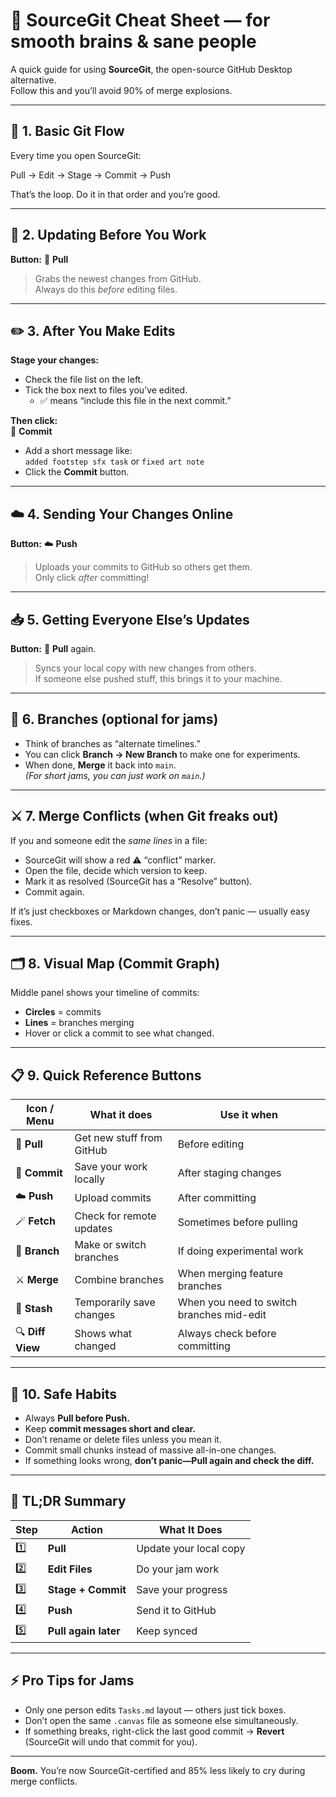 # 🧭 SourceGit Cheat Sheet — for smooth brains & sane people

A quick guide for using **SourceGit**, the open-source GitHub Desktop alternative.  
Follow this and you’ll avoid 90% of merge explosions.

---

## 🧱 1. Basic Git Flow

Every time you open SourceGit:

Pull → Edit → Stage → Commit → Push

That’s the loop. Do it in that order and you’re good.

---

## 🔄 2. Updating Before You Work
**Button:** 🔽 **Pull**  
> Grabs the newest changes from GitHub.  
> Always do this *before* editing files.

---

## ✏️ 3. After You Make Edits
**Stage your changes:**  
- Check the file list on the left.  
- Tick the box next to files you’ve edited.  
  - ✅ means “include this file in the next commit.”

**Then click:**  
🧩 **Commit**  
- Add a short message like:  
  `added footstep sfx task` or `fixed art note`
- Click the **Commit** button.

---

## ☁️ 4. Sending Your Changes Online
**Button:** ☁️ **Push**  
> Uploads your commits to GitHub so others get them.  
> Only click *after* committing!

---

## 📥 5. Getting Everyone Else’s Updates
**Button:** 🔽 **Pull** again.  
> Syncs your local copy with new changes from others.  
> If someone else pushed stuff, this brings it to your machine.

---

## 🌿 6. Branches (optional for jams)
- Think of branches as “alternate timelines.”  
- You can click **Branch → New Branch** to make one for experiments.  
- When done, **Merge** it back into `main`.  
*(For short jams, you can just work on `main`.)*

---

## ⚔️ 7. Merge Conflicts (when Git freaks out)
If you and someone edit the *same lines* in a file:
- SourceGit will show a red ⚠️ “conflict” marker.
- Open the file, decide which version to keep.
- Mark it as resolved (SourceGit has a “Resolve” button).
- Commit again.

If it’s just checkboxes or Markdown changes, don’t panic — usually easy fixes.

---

## 🗂️ 8. Visual Map (Commit Graph)
Middle panel shows your timeline of commits:
- **Circles** = commits  
- **Lines** = branches merging  
- Hover or click a commit to see what changed.

---

## 📋 9. Quick Reference Buttons

| Icon / Menu      | What it does              | Use it when                               |
| ---------------- | ------------------------- | ----------------------------------------- |
| 🔽 **Pull**      | Get new stuff from GitHub | Before editing                            |
| 🧩 **Commit**    | Save your work locally    | After staging changes                     |
| ☁️ **Push**      | Upload commits            | After committing                          |
| 🪄 **Fetch**     | Check for remote updates  | Sometimes before pulling                  |
| 🌿 **Branch**    | Make or switch branches   | If doing experimental work                |
| ⚔️ **Merge**     | Combine branches          | When merging feature branches             |
| 💬 **Stash**     | Temporarily save changes  | When you need to switch branches mid-edit |
| 🔍 **Diff View** | Shows what changed        | Always check before committing            |

---

## 🧠 10. Safe Habits
- Always **Pull before Push.**
- Keep **commit messages short and clear.**
- Don’t rename or delete files unless you mean it.
- Commit small chunks instead of massive all-in-one changes.
- If something looks wrong, **don’t panic—Pull again and check the diff.**

---

## 🎯 TL;DR Summary
| Step | Action | What It Does |
|------|---------|--------------|
| 1️⃣ | **Pull** | Update your local copy |
| 2️⃣ | **Edit Files** | Do your jam work |
| 3️⃣ | **Stage + Commit** | Save your progress |
| 4️⃣ | **Push** | Send it to GitHub |
| 5️⃣ | **Pull again later** | Keep synced |

---

## ⚡ Pro Tips for Jams
- Only one person edits `Tasks.md` layout — others just tick boxes.  
- Don’t open the same `.canvas` file as someone else simultaneously.  
- If something breaks, right-click the last good commit → **Revert** (SourceGit will undo that commit for you).

---

**Boom.** You’re now SourceGit-certified and 85% less likely to cry during merge conflicts.
